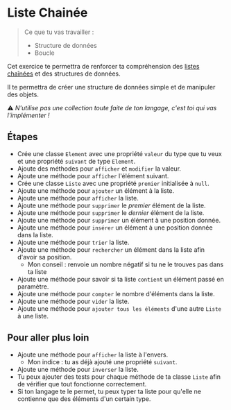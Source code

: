 # Liste Chainée

> Ce que tu vas travailler :
> - Structure de données
> - Boucle

Cet exercice te permettra de renforcer ta compréhension des [listes chaînées](https://fr.wikipedia.org/wiki/Liste_cha%C3%AEn%C3%A9e) et des structures de données. 

Il te permettra de créer une structure de données simple et de manipuler des objets.

⚠ _N'utilise pas une collection toute faite de ton langage, c'est toi qui vas l'implémenter !_

## Étapes

- Crée une classe `Element` avec une propriété `valeur` du type que tu veux et une propriété `suivant` de type `Element`.
- Ajoute des méthodes pour `afficher` et `modifier` la valeur.
- Ajoute une méthode pour `afficher` l'élément suivant.
- Crée une classe `Liste` avec une propriété `premier` initialisée à `null`.
- Ajoute une méthode pour `ajouter` un élément à la liste.
- Ajoute une méthode pour `afficher` la liste.
- Ajoute une méthode pour `supprimer` le _premier_ élément de la liste.
- Ajoute une méthode pour `supprimer` le _dernier_ élément de la liste.
- Ajoute une méthode pour `supprimer` un élément à une position donnée.
- Ajoute une méthode pour `insérer` un élément à une position donnée dans la liste.
- Ajoute une méthode pour `trier` la liste.
- Ajoute une méthode pour `rechercher` un élément dans la liste afin d'avoir sa position.
  - Mon conseil : renvoie un nombre négatif si tu ne le trouves pas dans ta liste
- Ajoute une méthode pour savoir si ta liste `contient` un élément passé en paramètre.
- Ajoute une méthode pour `compter` le nombre d'éléments dans la liste.
- Ajoute une méthode pour `vider` la liste.
- Ajoute une méthode pour `ajouter tous les éléments`  d'une autre `Liste` à une liste.
 
## Pour aller plus loin

- Ajoute une méthode pour `afficher` la liste à l'envers.
  - Mon indice : tu as déjà ajouté une propriété `suivant`.
- Ajoute une méthode pour `inverser` la liste.
- Tu peux ajouter des tests pour chaque méthode de ta classe `Liste` afin de vérifier que tout fonctionne correctement.
- Si ton langage te le permet, tu peux typer ta liste pour qu'elle ne contienne que des éléments d'un certain type.
